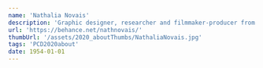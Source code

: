 ```yaml
---
name: 'Nathalia Novais'
description: 'Graphic designer, researcher and filmmaker-producer from Brazil based in Denmark. Currently a master student of the Information Studies program at Aarhus University. Some work available at'
url: 'https://behance.net/nathnovais/'
thumbUrl: '/assets/2020_aboutThumbs/NathaliaNovais.jpg'
tags: 'PCD2020about'
date: 1954-01-01
---
```

